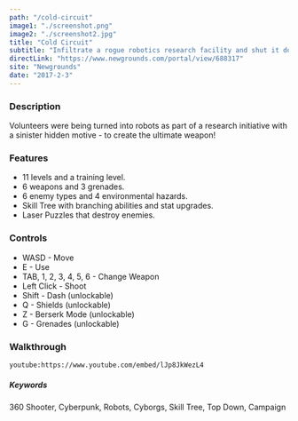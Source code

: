 ```yaml
---
path: "/cold-circuit"
image1: "./screenshot.png"
image2: "./screenshot2.jpg"
title: "Cold Circuit"
subtitle: "Infiltrate a rogue robotics research facility and shut it down!"
directLink: "https://www.newgrounds.com/portal/view/688317"
site: "Newgrounds"
date: "2017-2-3"
---
```


### Description

Volunteers were being turned into robots as part of a research initiative with a sinister hidden motive - to create the ultimate weapon!

### Features

*   11 levels and a training level.
*   6 weapons and 3 grenades.
*   6 enemy types and 4 environmental hazards.
*   Skill Tree with branching abilities and stat upgrades.
*   Laser Puzzles that destroy enemies.

### Controls

*   WASD - Move
*   E - Use
*   TAB, 1, 2, 3, 4, 5, 6 - Change Weapon
*   Left Click - Shoot
*   Shift - Dash (unlockable)
*   Q - Shields (unlockable)
*   Z - Berserk Mode (unlockable)
*   G - Grenades (unlockable)

### Walkthrough

`youtube:https://www.youtube.com/embed/lJp8JkWezL4`

##### Keywords

360 Shooter, Cyberpunk, Robots, Cyborgs, Skill Tree, Top Down, Campaign
